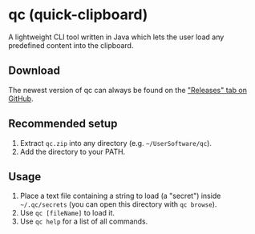 # qc (quick-clipboard)
A lightweight CLI tool written in Java which lets the user load any predefined content into the clipboard.

## Download
The newest version of qc can always be found on the ["Releases" tab on GitHub](https://github.com/nwawrzyniak/qc/releases).

## Recommended setup
1. Extract ```qc.zip``` into any directory (e.g. ```~/UserSoftware/qc```).
2. Add the directory to your PATH.

## Usage
1. Place a text file containing a string to load (a "secret") inside ```~/.qc/secrets``` (you can open this directory with ```qc browse```).
2. Use ```qc [fileName]``` to load it.
3. Use ```qc help``` for a list of all commands.
